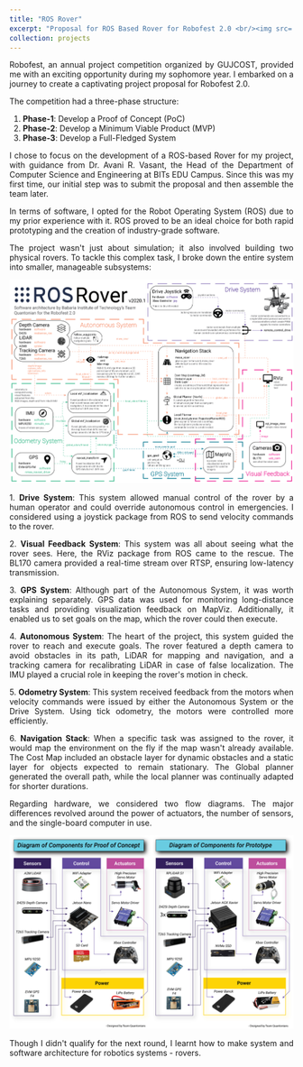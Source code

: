 ```yaml
---
title: "ROS Rover"
excerpt: "Proposal for ROS Based Rover for Robofest 2.0 <br/><img src='/images/projects/ros_rover/sa_pv.jpg'>"
collection: projects
---
```


<p style="text-align: justify">
Robofest, an annual project competition organized by GUJCOST, provided me with an exciting opportunity during my sophomore year. I embarked on a journey to create a captivating project proposal for Robofest 2.0.</p>

The competition had a three-phase structure:
1. **Phase-1**: Develop a Proof of Concept (PoC)
2. **Phase-2**: Develop a Minimum Viable Product (MVP)
3. **Phase-3**: Develop a Full-Fledged System

<p style="text-align: justify">
I chose to focus on the development of a ROS-based Rover for my project, with guidance from Dr. Avani R. Vasant, the Head of the Department of Computer Science and Engineering at BITs EDU Campus. Since this was my first time, our initial step was to submit the proposal and then assemble the team later.</p>

<p style="text-align: justify">
In terms of software, I opted for the Robot Operating System (ROS) due to my prior experience with it. ROS proved to be an ideal choice for both rapid prototyping and the creation of industry-grade software.</p>

<p style="text-align: justify">
The project wasn't just about simulation; it also involved building two physical rovers. To tackle this complex task, I broke down the entire system into smaller, manageable subsystems:</p>

<p style="text-align:center">
<img src='/images/projects/ros_rover/sf.png'></p>

<p style="text-align: justify">
1. <b>Drive System</b>: This system allowed manual control of the rover by a human operator and could override autonomous control in emergencies. I considered using a joystick package from ROS to send velocity commands to the rover.</p>

<p style="text-align: justify">
2. <b>Visual Feedback System</b>: This system was all about seeing what the rover sees. Here, the RViz package from ROS came to the rescue. The BL170 camera provided a real-time stream over RTSP, ensuring low-latency transmission.</p>

<p style="text-align: justify">
3. <b>GPS System</b>: Although part of the Autonomous System, it was worth explaining separately. GPS data was used for monitoring long-distance tasks and providing visualization feedback on MapViz. Additionally, it enabled us to set goals on the map, which the rover could then execute.</p>

<p style="text-align: justify">
4. <b>Autonomous System</b>: The heart of the project, this system guided the rover to reach and execute goals. The rover featured a depth camera to avoid obstacles in its path, LiDAR for mapping and navigation, and a tracking camera for recalibrating LiDAR in case of false localization. The IMU played a crucial role in keeping the rover's motion in check.</p>

<p style="text-align: justify">
5. <b>Odometry System</b>: This system received feedback from the motors when velocity commands were issued by either the Autonomous System or the Drive System. Using tick odometry, the motors were controlled more efficiently.</p>

<p style="text-align: justify">
6. <b>Navigation Stack</b>: When a specific task was assigned to the rover, it would map the environment on the fly if the map wasn't already available. The Cost Map included an obstacle layer for dynamic obstacles and a static layer for objects expected to remain stationary. The Global planner generated the overall path, while the local planner was continually adapted for shorter durations.</p>

<p style="text-align: justify">
Regarding hardware, we considered two flow diagrams. The major differences revolved around the power of actuators, the number of sensors, and the single-board computer in use.</p>

<p style="text-align:center">
<img src='/images/projects/ros_rover/hw.jpg'></p>

<p style="text-align: justify">
Though I didn't qualify for the next round, I learnt how to make system and software architecture for robotics systems - rovers.</p>
